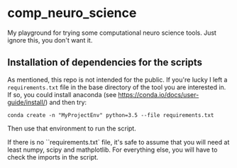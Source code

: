 # comp_neuro_science
My playground for trying some computational neuro science tools. Just ignore this, you don't want it.


## Installation of dependencies for the scripts

As mentioned, this repo is not intended for the public. If you're lucky I left a `requirements.txt` file in the base directory of the tool you are interested in. If so, you could install anaconda (see https://conda.io/docs/user-guide/install/) and then try:

    conda create -n "MyProjectEnv" python=3.5 --file requirements.txt
	
Then use that environment to run the script.
	
If there is no ``requirements.txt` file, it's safe to assume that you will need at least numpy, scipy and mathplotlib. For everything else, you will have to check the imports in the script.
